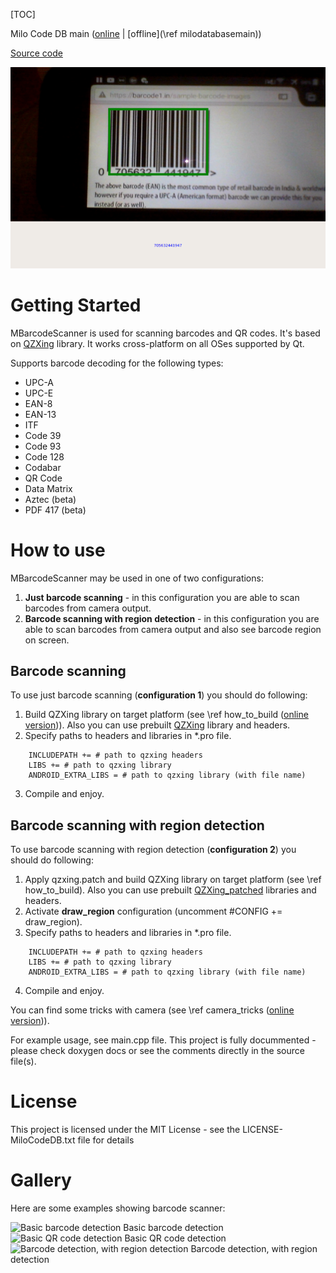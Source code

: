 [TOC]

Milo Code DB main ([online](https://docs.milosolutions.com/milo-code-db/main/) | [offline](\ref milodatabasemain))

[Source code](https://github.com/milosolutions/mbarcodescanner)

![Barcode detection with region](doc/img/BarCodeScannerDesktopWithRegionExample.png "Barcode scanner at work")

# Getting Started

MBarcodeScanner is used for scanning barcodes and QR codes. It's based on [QZXing](https://github.com/ftylitak/qzxing) library. It works cross-platform on
all OSes supported by Qt.

Supports barcode decoding for the following types: 

 * UPC-A 	
 * UPC-E 	
 * EAN-8 	
 * EAN-13 	
 * ITF 	
 * Code 39 
 * Code 93 	
 * Code 128 	
 * Codabar 	
 * QR Code
 * Data Matrix
 * Aztec (beta)
 * PDF 417 (beta)

# How to use

MBarcodeScanner may be used in one of two configurations:

1. **Just barcode scanning** - in this configuration you are able to scan barcodes from camera output. 
2. **Barcode scanning with region detection** - in this configuration you are able to scan barcodes from camera output and also see barcode region on screen.

## Barcode scanning

To use just barcode scanning (**configuration 1**) you should do following:
1. Build QZXing library on target platform (see \ref how_to_build ([online version](https://docs.milosolutions.com/milo-code-db/mbarcodescanner/how_to_build.html))). Also you can use prebuilt [QZXing](https://seafile.milosolutions.com/d/248e22bd10/) library and headers.
2. Specify paths to headers and libraries in *.pro file.
```
	INCLUDEPATH += # path to qzxing headers
	LIBS += # path to qzxing library
	ANDROID_EXTRA_LIBS = # path to qzxing library (with file name)
```
3. Compile and enjoy.

## Barcode scanning with region detection

To use barcode scanning with region detection (**configuration 2**) you should do following:
1. Apply qzxing.patch and build QZXing library on target platform (see \ref how_to_build). Also you can use prebuilt [QZXing_patched](https://seafile.milosolutions.com/d/e53be4943e/) libraries and headers.
2. Activate **draw_region** configuration (uncomment #CONFIG += draw_region).
3. Specify paths to headers and libraries in *.pro file.
```
	INCLUDEPATH += # path to qzxing headers
	LIBS += # path to qzxing library
	ANDROID_EXTRA_LIBS = # path to qzxing library (with file name)
```
4. Compile and enjoy.

You can find some tricks with camera (see \ref camera_tricks ([online version](https://docs.milosolutions.com/milo-code-db/mbarcodescanner/camera_tricks.html))).

For example usage, see main.cpp file. This project is fully docummented - please check doxygen docs or see the comments directly in the source file(s).

# License

This project is licensed under the MIT License - see the LICENSE-MiloCodeDB.txt file for details

# Gallery

Here are some examples showing barcode scanner:

<img src="BarCodeScannerAndroidExample1.png" alt="Basic barcode detection" style="width: 400px;"/>
Basic barcode detection


<img src="BarCodeScannerAndroidExample2.png" alt="Basic QR code detection" style="width: 400px;"/>
Basic QR code detection


<img src="BarCodeScannerDesktopWithRegionExample.png" alt="Barcode detection, with region detection" style="width: 650px;"/>
Barcode detection, with region detection
